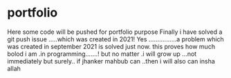 # portfolio
Here some code will be pushed for portfolio purpose
Finally i have solved a git push issue .....which was created in 2021! Yes ................a problem which was created in september 2021 is solved just now.
this proves how much bolod i am .in programming.......! but no matter .i will grow up ...not immediately but surely..
if jhanker mahbub can ..then i will also can insha allah
